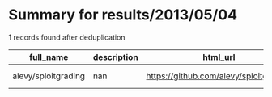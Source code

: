 
# Summary for results/2013/05/04
    
1 records found after deduplication

| full_name | description | html_url | matched_list | matched_count | pushed_at | size | stargazers_count | language | forks_count |
|---------------------|---------------|----------------------------------------|----------------|-----------------|---------------------------|--------|--------------------|------------|---------------|
| alevy/sploitgrading | nan | https://github.com/alevy/sploitgrading | ['sploit'] | 1 | 2013-05-04 23:34:21+00:00 | 108 | 0 | Shell | 0 |
